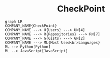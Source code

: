 <h1 align="center">CheckPoint</h1>

```mermaid
graph LR
COMPANY_NAME{CheckPoint}
COMPANY_NAME ---> U{Users} ---> UN[4]
COMPANY_NAME ---> R{Repositories} ---> RN[7]
COMPANY_NAME ---> G{Gists} ---> GN[2]
COMPANY_NAME ---> ML{Most Used<br>Languages}
ML --> Python[Python]
ML --> JavaScript[JavaScript]
```
